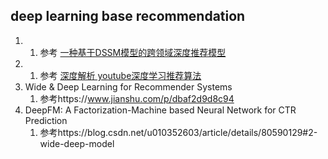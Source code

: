 

## deep learning base recommendation
1. 
    1. 参考 [一种基于DSSM模型的跨领域深度推荐模型](https://mp.weixin.qq.com/s/l1zYT_mH6yYPvQzJ_ZlHYw)
2. 
    1. 参考 [深度解析 youtube深度学习推荐算法](https://mp.weixin.qq.com/s/m9FidZ9V_kictC2vPhazVA)
3. Wide & Deep Learning for Recommender Systems
    1. 参考https://www.jianshu.com/p/dbaf2d9d8c94
4. DeepFM: A Factorization-Machine based Neural Network for CTR Prediction
    1. 参考https://blog.csdn.net/u010352603/article/details/80590129#2-wide-deep-model
